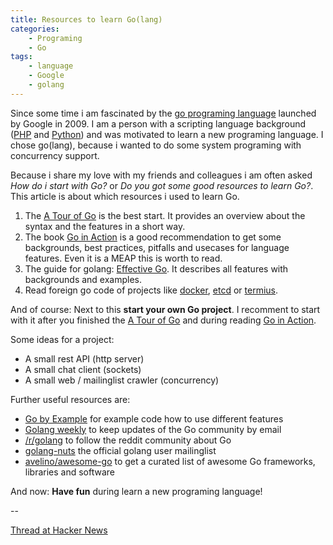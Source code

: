 ```yaml
---
title: Resources to learn Go(lang)
categories:
    - Programing
    - Go
tags:
    - language
    - Google
    - golang
---
```

Since some time i am fascinated by the [go programing language](http://golang.org/) launched by Google in 2009.
I am a person with a scripting language background ([PHP](http://php.net/) and [Python](https://www.python.org/)) and was motivated to learn a new programing language.
I chose go(lang), because i wanted to do some system programing with concurrency support.

Because i share my love with my friends and colleagues i am often asked *How do i start with Go?* or *Do you got some good resources to learn Go?*.
This article is about which resources i used to learn Go.

1. The [A Tour of Go](http://tour.golang.org/) is the best start. It provides an overview about the syntax and the features in a short way.
2. The book [Go in Action](http://www.goinactionbook.com/) is a good recommendation to get some backgrounds, best practices, pitfalls and usecases for language features. Even it is a MEAP this is worth to read.
3. The guide for golang: [Effective Go](https://golang.org/doc/effective_go.html). It describes all features with backgrounds and examples.
4. Read foreign go code of projects like [docker](https://github.com/docker/docker), [etcd](https://github.com/coreos/etcd) or [termius](https://github.com/kelseyhightower/terminus).

And of course: Next to this **start your own Go project**.
I recomment to start with it after you finished the [A Tour of Go](http://tour.golang.org/) and during reading [Go in Action](http://www.goinactionbook.com/).

Some ideas for a project:
* A small rest API (http server)
* A small chat client (sockets)
* A small web / mailinglist crawler (concurrency)

Further useful resources are:
* [Go by Example](https://gobyexample.com/) for example code how to use different features
* [Golang weekly](http://golangweekly.com/) to keep updates of the Go community by email
* [/r/golang](http://www.reddit.com/r/golang) to follow the reddit community about Go
* [golang-nuts](https://groups.google.com/forum/#!forum/golang-nuts) the official golang user mailinglist
* [avelino/awesome-go](https://github.com/avelino/awesome-go) to get a curated list of awesome Go frameworks, libraries and software

And now: **Have fun** during learn a new programing language!

--

[Thread at Hacker News](https://news.ycombinator.com/item?id=9751121)